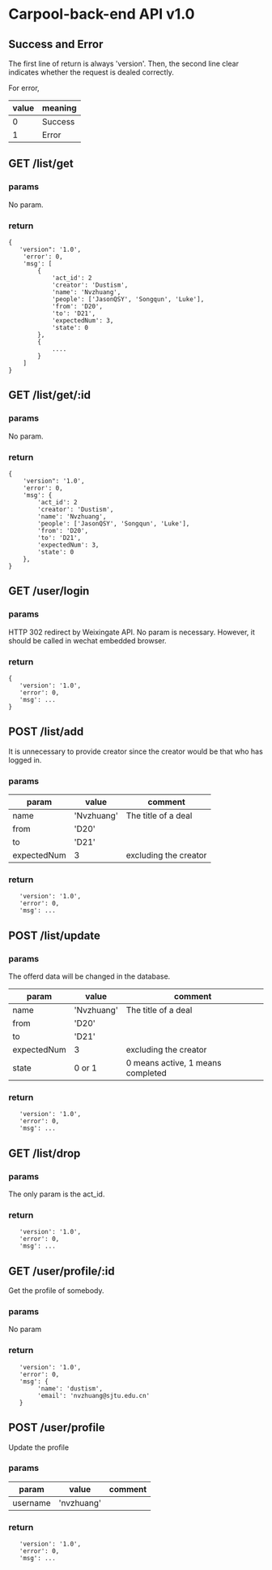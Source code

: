 # Carpool-back-end API v1.0

## Success and Error

The first line of return is always 'version'. Then, the second line clear indicates whether the request is dealed correctly.

For error,

| value | meaning |
| ----- | ------- |
| 0     | Success |
| 1     | Error   |


## GET /list/get

### params

No param.

### return

```
{
   'version": '1.0',
    'error': 0,
    'msg': [
        {
            'act_id': 2
            'creator': 'Dustism',
            'name': 'Nvzhuang',
            'people': ['JasonQSY', 'Songqun', 'Luke'],
            'from': 'D20',
            'to': 'D21',
            'expectedNum': 3,
            'state': 0
        },
        {
            ....
        }
    ]
}
```

## GET /list/get/:id

### params

No param.

### return

```
{
    'version": '1.0',
    'error': 0,
    'msg': {
        'act_id': 2
        'creator': 'Dustism',
        'name': 'Nvzhuang',
        'people': ['JasonQSY', 'Songqun', 'Luke'],
        'from': 'D20',
        'to': 'D21',
        'expectedNum': 3,
        'state': 0
    },
}
```

## GET /user/login

### params

HTTP 302 redirect by Weixingate API. No param is necessary. However, it should be called in wechat embedded browser.

### return

```
{
   'version': '1.0',
   'error': 0,
   'msg': ...
}
```

## POST /list/add

It is unnecessary to provide creator since the creator would be that who has logged in.

### params
| param | value | comment |
| ----- | ----- | ------- |
| name  | 'Nvzhuang' | The title of a deal |
| from  | 'D20' |  |
| to | 'D21' | |
| expectedNum | 3 | excluding the creator |


### return

```
   'version': '1.0',
   'error': 0,
   'msg': ...
```

## POST /list/update

### params

The offerd data will be changed in the database.

| param | value | comment |
| ----- | ----- | ------- |
| name  | 'Nvzhuang' | The title of a deal |
| from  | 'D20' |  |
| to | 'D21' | |
| expectedNum | 3 | excluding the creator |
| state | 0 or 1 | 0 means active, 1 means completed |

### return

```
   'version': '1.0',
   'error': 0,
   'msg': ...
```


## GET /list/drop

### params 

The only param is the act_id.

### return

```
   'version': '1.0',
   'error': 0,
   'msg': ...
```


## GET /user/profile/:id

Get the profile of somebody.

### params

No param

### return

```
   'version': '1.0',
   'error': 0,
   'msg': {
        'name': 'dustism',
        'email': 'nvzhuang@sjtu.edu.cn'
   }
```

## POST /user/profile

Update the profile

### params

| param | value | comment |
| ----- | ----  | --------|
| username | 'nvzhuang' | |


### return

```
   'version': '1.0',
   'error': 0,
   'msg': ...
```
